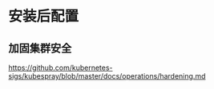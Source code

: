 # 安装后配置


## 加固集群安全

<https://github.com/kubernetes-sigs/kubespray/blob/master/docs/operations/hardening.md>
